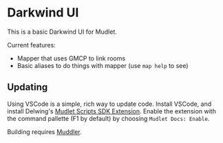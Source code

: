 # Darkwind UI

This is a basic Darkwind UI for Mudlet.

Current features:

* Mapper that uses GMCP to link rooms
* Basic aliases to do things with mapper (use `map help` to see)

## Updating

Using VSCode is a simple, rich way to update code. Install VSCode, and install Delwing's [Mudlet
Scripts SDK Extension][mudlet-sdk]. Enable the extension with the command pallette (F1 by default)
by choosing `Mudlet Docs: Enable`.

Building requires [Muddler][muddler].

[muddler]: https://github.com/demonnic/muddler
[mudlet-sdk]: https://github.com/Delwing/mudlet-scripts-sdk
